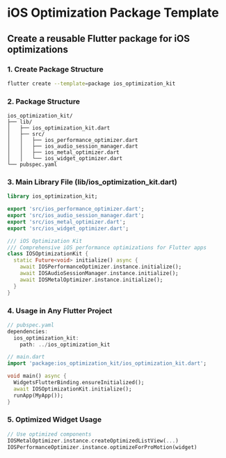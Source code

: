 # iOS Optimization Package Template

## Create a reusable Flutter package for iOS optimizations

### 1. Create Package Structure
```bash
flutter create --template=package ios_optimization_kit
```

### 2. Package Structure
```
ios_optimization_kit/
├── lib/
│   ├── ios_optimization_kit.dart
│   ├── src/
│   │   ├── ios_performance_optimizer.dart
│   │   ├── ios_audio_session_manager.dart
│   │   ├── ios_metal_optimizer.dart
│   │   └── ios_widget_optimizer.dart
└── pubspec.yaml
```

### 3. Main Library File (lib/ios_optimization_kit.dart)
```dart
library ios_optimization_kit;

export 'src/ios_performance_optimizer.dart';
export 'src/ios_audio_session_manager.dart';
export 'src/ios_metal_optimizer.dart';
export 'src/ios_widget_optimizer.dart';

/// iOS Optimization Kit
/// Comprehensive iOS performance optimizations for Flutter apps
class IOSOptimizationKit {
  static Future<void> initialize() async {
    await IOSPerformanceOptimizer.instance.initialize();
    await IOSAudioSessionManager.instance.initialize();
    await IOSMetalOptimizer.instance.initialize();
  }
}
```

### 4. Usage in Any Flutter Project
```dart
// pubspec.yaml
dependencies:
  ios_optimization_kit:
    path: ../ios_optimization_kit

// main.dart
import 'package:ios_optimization_kit/ios_optimization_kit.dart';

void main() async {
  WidgetsFlutterBinding.ensureInitialized();
  await IOSOptimizationKit.initialize();
  runApp(MyApp());
}
```

### 5. Optimized Widget Usage
```dart
// Use optimized components
IOSMetalOptimizer.instance.createOptimizedListView(...)
IOSPerformanceOptimizer.instance.optimizeForProMotion(widget)
```